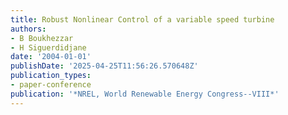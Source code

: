 ```yaml
---
title: Robust Nonlinear Control of a variable speed turbine
authors:
- B Boukhezzar
- H Siguerdidjane
date: '2004-01-01'
publishDate: '2025-04-25T11:56:26.570648Z'
publication_types:
- paper-conference
publication: '*NREL, World Renewable Energy Congress--VIII*'
---
```

